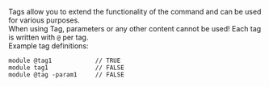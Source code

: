 Tags allow you to extend the functionality of the command and can be used for various purposes. <br>
When using Tag, parameters or any other content cannot be used! Each tag is written with ``@`` per tag. <br>
Example tag definitions: <br>

```
module @tag1            // TRUE
module tag1             // FALSE
module @tag -param1     // FALSE
```
